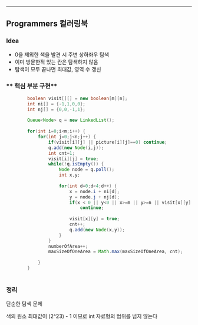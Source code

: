 ---
## Programmers 컬러링북
### **Idea**
* 0을 제외한 색을 발견 시 주변 상하좌우 탐색
* 이미 방문한적 있는 칸은 탐색하지 않음
* 탐색이 모두 끝나면 최대값, 영역 수 갱신


### ** 핵심 부분 구현**
```java
		boolean visit[][] = new boolean[m][n];
        int ni[] = {-1,1,0,0};
        int nj[] = {0,0,-1,1};
        
        Queue<Node> q = new LinkedList();
        
        for(int i=0;i<m;i++) {
        	for(int j=0;j<n;j++) {
        		if(visit[i][j] || picture[i][j]==0) continue;
        		q.add(new Node(i,j));
        		int cnt=1;
        		visit[i][j] = true;
        		while(!q.isEmpty()) {
        			Node node = q.poll();
        			int x,y;
        			
        			for(int d=0;d<4;d++) {
        				x = node.i + ni[d];
        				y = node.j + nj[d];
        				if(x < 0 || y<0 || x>=m || y>=n || visit[x][y] || picture[i][j] != picture[x][y] )
        					continue;
        				
        				visit[x][y] = true;
        				cnt++;
        				q.add(new Node(x,y));
        			}        			
        		}
        		numberOfArea++;
        		maxSizeOfOneArea = Math.max(maxSizeOfOneArea, cnt);
        		
        	}
        }
             

```

### 정리
단순한 탐색 문제

색의 원소 최대값이 (2^23) - 1 이므로 int 자료형의 범위를 넘지 않는다  

